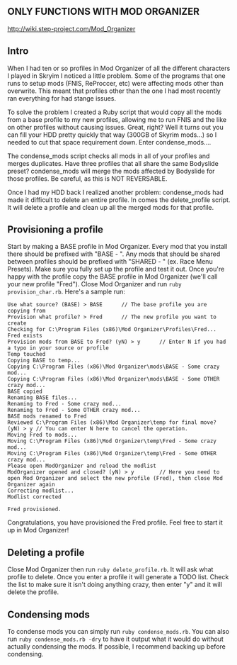 ## ONLY FUNCTIONS WITH MOD ORGANIZER ##
http://wiki.step-project.com/Mod_Organizer

## Intro ##
When I had ten or so profiles in Mod Organizer of all the different characters
I played in Skryim I noticed a little problem. Some of the programs that one
runs to setup mods (FNIS, ReProccer, etc) were affecting mods other than
overwrite. This meant that profiles other than the one I had most recently ran
everything for had stange issues.

To solve the problem I created a Ruby script that would copy all the mods from a
base profile to my new profiles, allowing me to run FNIS and the like on other
profiles without causing issues. Great, right? Well it turns out you can fill
your HDD pretty quickly that way (300GB of Skyrim mods...) so I needed to cut
that space requirement down. Enter condense_mods....

The condense_mods script checks all mods in all of your profiles and merges
duplicates. Have three profiles that all share the same Bodyslide preset?
condense_mods will merge the mods affected by Bodyslide for those profiles. Be
careful, as this is NOT REVERSABLE.

Once I had my HDD back I realized another problem: condense_mods had made it
difficult to delete an entire profile. In comes the delete_profile script. It
will delete a profile and clean up all the merged mods for that profile.

## Provisioning a profile ##
Start by making a BASE profile in Mod Organizer. Every mod that you install
there should be prefixed with "BASE - ". Any mods that should be shared between
profiles should be prefixed with "SHARED - " (ex. Race Menu Presets). Make sure
you fully set up the profile and test it out. Once you're happy with the profile
copy the BASE profile in Mod Organizer (we'll call your new profile "Fred").
Close Mod Organizer and run `ruby provision_char.rb`. Here's a sample run:

```
Use what source? (BASE) > BASE		// The base profile you are copying from
Provision what profile? > Fred		// The new profile you want to create
Checking for C:\Program Files (x86)\Mod Organizer\Profiles\Fred...
Fred exists
Provision mods from BASE to Fred? (yN) > y		// Enter N if you had a typo in your source or profile
Temp touched
Copying BASE to temp...
Copying C:\Program Files (x86)\Mod Organizer\mods\BASE - Some crazy mod...
Copying C:\Program Files (x86)\Mod Organizer\mods\BASE - Some OTHER crazy mod...
BASE copied
Renaming BASE files...
Renaming to Fred - Some crazy mod...
Renaming to Fred - Some OTHER crazy mod...
BASE mods renamed to Fred
Reviewed C:\Program Files (x86)\Mod Organizer\temp for final move? (yN) > y // You can enter N here to cancel the operation.
Moving Fred to mods...
Moving C:\Program Files (x86)\Mod Organizer\temp\Fred - Some crazy mod...
Moving C:\Program Files (x86)\Mod Organizer\temp\Fred - Some OTHER crazy mod...
Please open ModOrganizer and reload the modlist
ModOrganizer opened and closed? (yN) > y		// Here you need to open Mod Organizer and select the new profile (Fred), then close Mod Organizer again
Correcting modlist...
Modlist corrected

Fred provisioned.
```

Congratulations, you have provisioned the Fred profile. Feel free to start it up
in Mod Organizer!

## Deleting a profile ##
Close Mod Organizer then run `ruby delete_profile.rb`. It will ask what profile
to delete. Once you enter a profile it will generate a TODO list. Check the list
to make sure it isn't doing anything crazy, then enter "y" and it will delete
the profile.

## Condensing mods ##
To condense mods you can simply run `ruby condense_mods.rb`. You can also run
`ruby condense_mods.rb -dry` to have it output what it would do without actually
condensing the mods. If possible, I recommend backing up before condensing.
